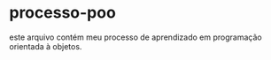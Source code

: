 # processo-poo

este arquivo contém meu processo de aprendizado em programação orientada à objetos.
